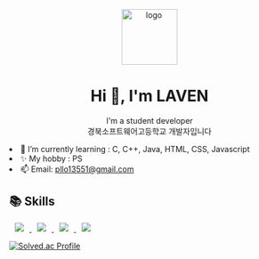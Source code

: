 <div align="center">
   <img style="width:100px; height:100px;" src="https://i.ibb.co/pvnfhfC/logo.png" alt="logo" ></a>
<h1>Hi 👋, I'm LAVEN</h1>
    <p>I'm a student developer</br>경북소프트웨어고등학교 개발자입니다</p>
    </div>
     <p>
      <li>🌱 I’m currently learning : C, C++, Java, HTML, CSS, Javascript</li>
      <li>✨ My hobby : PS</li>
      <li>📫 Email: <a href="mailto:"pllo13551@gmail.com">pllo13551@gmail.com</a></li>
    </p>
    <h2>📚 Skills</h2>
    <a href="">
      <img
        src="https://img.shields.io/badge/C-3ec990?style=for-the-badge&logo=C&logoColor=white"
        style="height: auto; margin-left: 10px; margin-right: 10px"
      />
    </a>
<a href="">
    <img 
        src="https://img.shields.io/badge/HTML5-ed6047?style=for-the-badge&logo=html5&logoColor=white"
        style="height : auto; margin-left : 10px; margin-right : 10px;"/>
</a>
<a href="">
    <img 
        src="https://img.shields.io/badge/CSS-5583e6?style=for-the-badge&logo=css3&logoColor=white"
        style="height : auto; margin-left : 10px; margin-right : 10px;"/>
</a>
<a href="">
    <img 
        src="https://img.shields.io/badge/JavaScript-fae037?style=for-the-badge&logo=javascript&logoColor=black"
        style="height : auto; margin-left : 10px; margin-right : 10px;"/>
</a>
         
[![Solved.ac Profile](http://mazassumnida.wtf/api/v2/generate_badge?boj=laven)](https://solved.ac/laven/)
     
                                     
